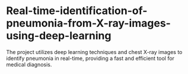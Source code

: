 # Real-time-identification-of-pneumonia-from-X-ray-images-using-deep-learning
The project utilizes deep learning techniques and chest X-ray images to identify pneumonia in real-time, providing a fast and efficient tool for medical diagnosis.
